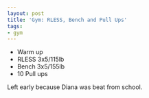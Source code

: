 ```yaml
---
layout: post
title: 'Gym: RLESS, Bench and Pull Ups'
tags:
- gym
---
```


- Warm up
- RLESS 3x5/115lb
- Bench 3x5/155lb
- 10 Pull ups

Left early because Diana was beat from school.
